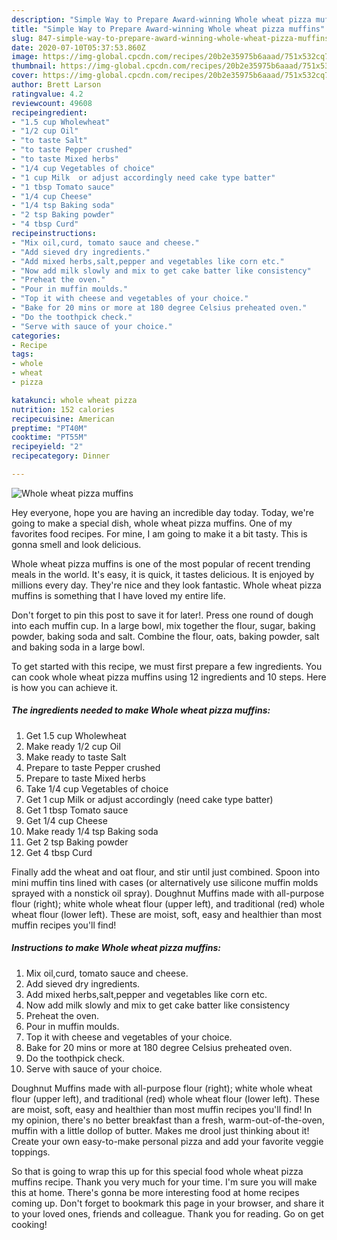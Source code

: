 ```yaml
---
description: "Simple Way to Prepare Award-winning Whole wheat pizza muffins"
title: "Simple Way to Prepare Award-winning Whole wheat pizza muffins"
slug: 847-simple-way-to-prepare-award-winning-whole-wheat-pizza-muffins
date: 2020-07-10T05:37:53.860Z
image: https://img-global.cpcdn.com/recipes/20b2e35975b6aaad/751x532cq70/whole-wheat-pizza-muffins-recipe-main-photo.jpg
thumbnail: https://img-global.cpcdn.com/recipes/20b2e35975b6aaad/751x532cq70/whole-wheat-pizza-muffins-recipe-main-photo.jpg
cover: https://img-global.cpcdn.com/recipes/20b2e35975b6aaad/751x532cq70/whole-wheat-pizza-muffins-recipe-main-photo.jpg
author: Brett Larson
ratingvalue: 4.2
reviewcount: 49608
recipeingredient:
- "1.5 cup Wholewheat"
- "1/2 cup Oil"
- "to taste Salt"
- "to taste Pepper crushed"
- "to taste Mixed herbs"
- "1/4 cup Vegetables of choice"
- "1 cup Milk  or adjust accordingly need cake type batter"
- "1 tbsp Tomato sauce"
- "1/4 cup Cheese"
- "1/4 tsp Baking soda"
- "2 tsp Baking powder"
- "4 tbsp Curd"
recipeinstructions:
- "Mix oil,curd, tomato sauce and cheese."
- "Add sieved dry ingredients."
- "Add mixed herbs,salt,pepper and vegetables like corn etc."
- "Now add milk slowly and mix to get cake batter like consistency"
- "Preheat the oven."
- "Pour in muffin moulds."
- "Top it with cheese and vegetables of your choice."
- "Bake for 20 mins or more at 180 degree Celsius preheated oven."
- "Do the toothpick check."
- "Serve with sauce of your choice."
categories:
- Recipe
tags:
- whole
- wheat
- pizza

katakunci: whole wheat pizza 
nutrition: 152 calories
recipecuisine: American
preptime: "PT40M"
cooktime: "PT55M"
recipeyield: "2"
recipecategory: Dinner

---
```



![Whole wheat pizza muffins](https://img-global.cpcdn.com/recipes/20b2e35975b6aaad/751x532cq70/whole-wheat-pizza-muffins-recipe-main-photo.jpg)

Hey everyone, hope you are having an incredible day today. Today, we're going to make a special dish, whole wheat pizza muffins. One of my favorites food recipes. For mine, I am going to make it a bit tasty. This is gonna smell and look delicious.

Whole wheat pizza muffins is one of the most popular of recent trending meals in the world. It's easy, it is quick, it tastes delicious. It is enjoyed by millions every day. They're nice and they look fantastic. Whole wheat pizza muffins is something that I have loved my entire life.

Don&#39;t forget to pin this post to save it for later!. Press one round of dough into each muffin cup. In a large bowl, mix together the flour, sugar, baking powder, baking soda and salt. Combine the flour, oats, baking powder, salt and baking soda in a large bowl.


To get started with this recipe, we must first prepare a few ingredients. You can cook whole wheat pizza muffins using 12 ingredients and 10 steps. Here is how you can achieve it.

<!--inarticleads1-->

##### The ingredients needed to make Whole wheat pizza muffins:

1. Get 1.5 cup Wholewheat
1. Make ready 1/2 cup Oil
1. Make ready to taste Salt
1. Prepare to taste Pepper crushed
1. Prepare to taste Mixed herbs
1. Take 1/4 cup Vegetables of choice
1. Get 1 cup Milk  or adjust accordingly (need cake type batter)
1. Get 1 tbsp Tomato sauce
1. Get 1/4 cup Cheese
1. Make ready 1/4 tsp Baking soda
1. Get 2 tsp Baking powder
1. Get 4 tbsp Curd


Finally add the wheat and oat flour, and stir until just combined. Spoon into mini muffin tins lined with cases (or alternatively use silicone muffin molds sprayed with a nonstick oil spray). Doughnut Muffins made with all-purpose flour (right); white whole wheat flour (upper left), and traditional (red) whole wheat flour (lower left). These are moist, soft, easy and healthier than most muffin recipes you&#39;ll find! 

<!--inarticleads2-->

##### Instructions to make Whole wheat pizza muffins:

1. Mix oil,curd, tomato sauce and cheese.
1. Add sieved dry ingredients.
1. Add mixed herbs,salt,pepper and vegetables like corn etc.
1. Now add milk slowly and mix to get cake batter like consistency
1. Preheat the oven.
1. Pour in muffin moulds.
1. Top it with cheese and vegetables of your choice.
1. Bake for 20 mins or more at 180 degree Celsius preheated oven.
1. Do the toothpick check.
1. Serve with sauce of your choice.


Doughnut Muffins made with all-purpose flour (right); white whole wheat flour (upper left), and traditional (red) whole wheat flour (lower left). These are moist, soft, easy and healthier than most muffin recipes you&#39;ll find! In my opinion, there&#39;s no better breakfast than a fresh, warm-out-of-the-oven, muffin with a little dollop of butter. Makes me drool just thinking about it! Create your own easy-to-make personal pizza and add your favorite veggie toppings. 

So that is going to wrap this up for this special food whole wheat pizza muffins recipe. Thank you very much for your time. I'm sure you will make this at home. There's gonna be more interesting food at home recipes coming up. Don't forget to bookmark this page in your browser, and share it to your loved ones, friends and colleague. Thank you for reading. Go on get cooking!
